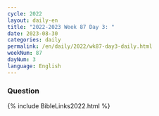 ```yaml
---
cycle: 2022
layout: daily-en
title: "2022-2023 Week 87 Day 3: "
date: 2023-08-30
categories: daily
permalink: /en/daily/2022/wk87-day3-daily.html
weekNum: 87
dayNum: 3
language: English
---
```


### Question     

{% include BibleLinks2022.html %}
